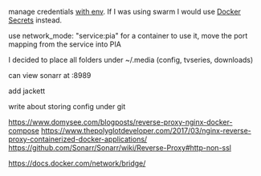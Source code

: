 manage credentials [with env](https://stackoverflow.com/a/54023103/564606). If I was using swarm I would use [Docker Secrets]() instead.

use network_mode: "service:pia" for a container to use it,
  move the port mapping from the service into PIA
  
 I decided to place all folders under ~/.media (config, tvseries, downloads)
 
 can view sonarr at <ip>:8989
  
add jackett
  
 write about storing config under git
 
https://www.domysee.com/blogposts/reverse-proxy-nginx-docker-compose
https://www.thepolyglotdeveloper.com/2017/03/nginx-reverse-proxy-containerized-docker-applications/
https://github.com/Sonarr/Sonarr/wiki/Reverse-Proxy#http-non-ssl
 
https://docs.docker.com/network/bridge/
